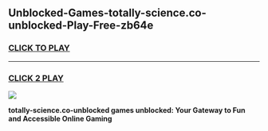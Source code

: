 
## Unblocked-Games-totally-science.co-unblocked-Play-Free-zb64e
<h3>
<a href="https://premium76.site?title=totally-science.co-unblocked&ref=20M">CLICK TO PLAY</a></h3>
<hr>

<h3>
<a href="https://premium76.site?title=totally-science.co-unblocked&ref=20M">CLICK 2 PLAY</a>
  
</h3>

<a href="https://premium76.site?title=totally-science.co-unblocked&ref=19M"><img src="https://clearcache.store/games.png"></a>


**totally-science.co-unblocked games unblocked: Your Gateway to Fun and Accessible Online Gaming**
